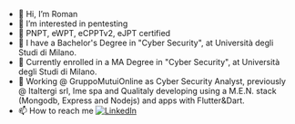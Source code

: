 - 👋 Hi, I’m Roman 
- 👀 I’m interested in pentesting
- 🙌 PNPT, eWPT, eCPPTv2, eJPT certified
- 🌱 I have a Bachelor's Degree in "Cyber Security", at Università degli Studi di Milano.
- 🌱 Currently enrolled in a MA Degree in "Cyber Security", at Università degli Studi di Milano.
- 💞️ Working @ GruppoMutuiOnline as Cyber Security Analyst, previously @ Italtergi srl, Ime spa and Qualitaly developing using a M.E.N. stack (Mongodb, Express and Nodejs) and apps with Flutter&Dart.
- 📫 How to reach me [![LinkedIn](https://img.shields.io/badge/linkedin-%230077B5.svg?style=for-the-badge&logo=linkedin&logoColor=white)](https://www.linkedin.com/in/romankis/)
